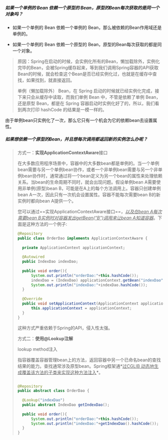 ##### 如果一个单例的 Bean 依赖一个原型的 Bean，原型的Bean每次获取的是同一个对象吗？

- 如果一个单例的 Bean 依赖一个单例的 Bean，那么被依赖的Bean作用域还是单例的。

- 如果一个单例的 Bean 依赖一个原型的 Bean，原型的Bean每次获取的都是同一个对象。

> 原因：Spring在启动的时候，会实例化所有的Bean，懒加载除外，实例化完毕的Bean，会被Spring缓存起来，等到我们调用Spring容器的API获取Bean的时候，就会检查这个Bean是否已经实例化过，也就是在缓存中查找，如果找到，就直接返回。
>
> 单例（懒加载除外） Bean，在 Spring 启动的时候就已经实例化完成，接下来只会从缓存中读取，而我们单例 Bean 中，不管是依赖了单例 Bean，还是原型 Bean，都是在 Spring 容器启动时实例化好了的，所以，我们看到两次打印 hashCode 的结果是一模一样的。

由于单例bean只实例化了一次，那么它只有一个机会为它的依赖bean去设置属性。

##### 如果想依赖一个原型的Bean，并且想每次调用都返回新的实例怎么办呢？

> 方式一：**实现ApplicationContextAware**接口
>
> 在大多数应用程序场景中，容器中的大多数bean都是单例的。当一个单例bean需要与另一个单例bean协作，或者一个非单例bean需要与另一个非单例bean协作时，通常通过将一个bean定义为另一个bean的属性来处理依赖关系。当bean的生命周期不同时，就会出现问题。假设单例bean A需要使用非单例(原型)bean B，可能是在A上的每个方法调用上。容器只创建单例bean A一次，因此只有一次机会设置属性。容器不能每次需要bean B的新实例时都向bean A提供一个。
>
> 您可以通过==实现ApplicationContextAware接口==，*<u>以及在bean A每次需要bean B实例时对容器发出getBean(“B”)调用来让bean A知道容器</u>*。下面是这种方法的一个例子:
>
> ```java
> @Repository
> public class OrderDao implements ApplicationContextAware {
>  
> 	private ApplicationContext applicationContext;
>  
> 	@Autowired
> 	public IndexDao indexDao;
>  
> 	public void order(){
> 		System.out.println("orderDao:"+this.hashCode());
> 		indexDao = (IndexDao) applicationContext.getBean("indexDao");
> 		System.out.println("indexDao:"+indexDao.hashCode());
> 	}
>  
> 	@Override
> 	public void setApplicationContext(ApplicationContext applicationContext) throws BeansException {
> 		this.applicationContext = applicationContext;
> 	}
> }
> ```
>
> 这种方式严重依赖于Spring的API，侵入性太强。
>
> 方式二：**使用@Lookup注解**
>
> lookup method注入
>
> 指容器覆盖容器管理bean上的方法，返回容器中另一个已命名bean的查找结果的能力。查找通常涉及原型bean。Spring框架通*<u>过CGLIB 动态地生成覆盖该方法的子类来实现这种方法注入</u>*。
>
> ```java
> 
> @Repository
> public abstract class OrderDao {
>  
> 	@Lookup("indexDao")
> 	public abstract IndexDao getIndexDao();
>  
> 	public void order(){
> 		System.out.println("orderDao:"+this.hashCode());
> 		System.out.println("indexDao:"+getIndexDao().hashCode());
> 	}
> }
> ```

